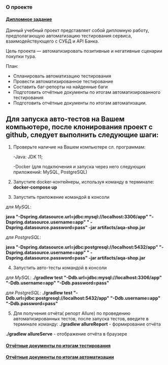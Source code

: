 ### О проекте

#### [Дипломное задание](https://github.com/netology-code/qa-diploma)

Данный учебный проект представляет собой дипломную работу, предполагающую автоматизацию тестирования сервиса,
взаимодействующего с СУБД и API Банка.

Цель проекта — автоматизировать позитивные и негативные сценарии покупки тура.

План:

- Спланировать автоматизацию тестирования
- Провести автоматизированное тестирование
- Составить баг-репорты на найденные баги
- Подготовить отчётные документы по итогам автоматизированного тестирования
- Подготовить отчётные документы по итогам автоматизации.

## Для запуска авто-тестов на Вашем компьютере, после клонирования проект с github, следует выполнить следующие шаги:

1. Проверьте наличие на Вашем компьютере сл. программам:
     
   -Java: JDK 11;

   -Docker (для подключения и запуска через него следующих приложений: MySQL, PostgreSQL)

2. Запустите docker-контейнеры, используя команду в терминале:
   **docker-compose up**

3. Запустить приложение командой в консоли

*для MySQL*:

**java "-Dspring.datasource.url=jdbc:mysql://localhost:3306/app" "-Dspring.datasource.username=app" "
-Dspring.datasource.password=pass" -jar artifacts/aqa-shop.jar**

*для PostgreSQL*:

**java "-Dspring.datasource.url=jdbc:postgresql://localhost:5432/app" "-Dspring.datasource.username=app" "
-Dspring.datasource.password=pass" -jar artifacts/aqa-shop.jar**

4. Запустить авто-тесты командой в консоли

*для MySQL*:
**./gradlew test "-Ddb.url=jdbc:mysql://localhost:3306/app" "-Ddb.username=app" "-Ddb.password=pass"**

*для PostgreSQL*:
**./gradlew test "-Ddb.url=jdbc:postgresql://localhost:5432/app" "-Ddb.username=app" "-Ddb.password=pass"**

5. Для получения отчёта( репорт Allure) по проведению автоматизированных тестов, после запуска тестов, введите в
   терминале команду:
   **./gradlew allureReport** - формирование отчёта

**./gradlew allureServe** - отображение отчёта в браузере

#### [Отчётные документы по итогам тестирования](https://github.com/Lukinsg/Diploma-project/blob/main/Documentation/Report.md)

#### [Отчётные документы по итогам автоматизации](https://github.com/Lukinsg/Diploma-project/blob/main/Documentation/Summary.md)

